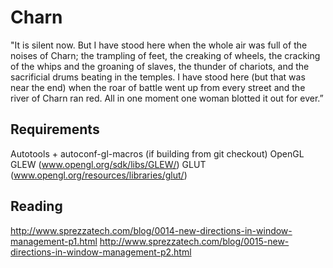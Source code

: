 # Charn

"It is silent now. But I have stood here when the whole air was full of the
 noises of Charn; the trampling of feet, the creaking of wheels, the cracking of
 the whips and the groaning of slaves, the thunder of chariots, and the
 sacrificial drums beating in the temples. I have stood here (but that was near
 the end) when the roar of battle went up from every street and the river of
 Charn ran red. All in one moment one woman blotted it out for ever.”

## Requirements

Autotools + autoconf-gl-macros (if building from git checkout)
OpenGL
GLEW (www.opengl.org/sdk/libs/GLEW/)
GLUT (www.opengl.org/resources/libraries/glut/)

## Reading

http://www.sprezzatech.com/blog/0014-new-directions-in-window-management-p1.html
http://www.sprezzatech.com/blog/0015-new-directions-in-window-management-p2.html
